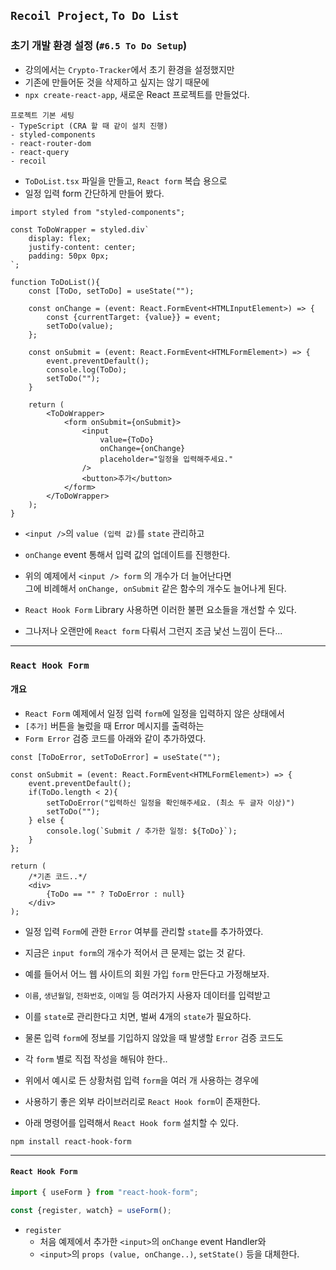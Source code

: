 
## `Recoil Project`, `To Do List`

### 초기 개발 환경 설정 (`#6.5 To Do Setup`)

- 강의에서는 `Crypto-Tracker`에서 초기 환경을 설정했지만
- 기존에 만들어둔 것을 삭제하고 싶지는 않기 때문에
- `npx create-react-app`, 새로운 React 프로젝트를 만들었다.

```
프로젝트 기본 세팅
- TypeScript (CRA 할 때 같이 설치 진행)
- styled-components
- react-router-dom
- react-query
- recoil
```

- `ToDoList.tsx` 파일을 만들고, `React form` 복습 용으로
- 일정 입력 form 간단하게 만들어 봤다.

``` tsx
import styled from "styled-components";

const ToDoWrapper = styled.div`
	display: flex;
	justify-content: center;
	padding: 50px 0px;
`;

function ToDoList(){
	const [ToDo, setToDo] = useState("");

	const onChange = (event: React.FormEvent<HTMLInputElement>) => {
		const {currentTarget: {value}} = event;
		setToDo(value);
	};

	const onSubmit = (event: React.FormEvent<HTMLFormElement>) => {
		event.preventDefault();
		console.log(ToDo);
		setToDo("");
	}
	
	return (
		<ToDoWrapper>
			<form onSubmit={onSubmit}>
				<input 
					value={ToDo} 
					onChange={onChange} 
					placeholder="일정을 입력해주세요."
				/>
				<button>추가</button>
			</form>
		</ToDoWrapper>
	);
}
```

- `<input />`의 `value (입력 값)`를 `state` 관리하고
- `onChange` event 통해서 입력 값의 업데이트를 진행한다.
- 위의 예제에서 `<input /> form` 의 개수가 더 늘어난다면 <br/>
	그에 비례해서 `onChange, onSubmit` 같은 함수의 개수도 늘어나게 된다.
- `React Hook Form` Library 사용하면 이러한 불편 요소들을 개선할 수 있다.

- 그나저나 오랜만에 `React form` 다뤄서 그런지 조금 낯선 느낌이 든다...

---

### `React Hook Form`

#### 개요

- `React Form` 예제에서 일정 입력 `form`에 일정을 입력하지 않은 상태에서
- `[추가]` 버튼을 눌렀을 때 Error 메시지를 출력하는
- `Form Error` 검증 코드를 아래와 같이 추가하였다.

``` tsx
const [ToDoError, setToDoError] = useState("");

const onSubmit = (event: React.FormEvent<HTMLFormElement>) => {
	event.preventDefault();
	if(ToDo.length < 2){
		setToDoError("입력하신 일정을 확인해주세요. (최소 두 글자 이상)")
		setToDo("");
	} else {
		console.log(`Submit / 추가한 일정: ${ToDo}`);
	}
};

return (
	/*기존 코드..*/
	<div>
		{ToDo == "" ? ToDoError : null}
	</div>
);
```

- 일정 입력 `Form`에 관한 `Error` 여부를 관리할 `state`를 추가하였다.
- 지금은 `input form`의 개수가 적어서 큰 문제는 없는 것 같다.

- 예를 들어서 어느 웹 사이트의 회원 가입 `form` 만든다고 가정해보자.
- `이름`, `생년월일`, `전화번호`, `이메일` 등 여러가지 사용자 데이터를 입력받고
- 이를 `state`로 관리한다고 치면, 벌써 4개의 `state`가 필요하다.

- 물론 입력 `form`에 정보를 기입하지 않았을 때 발생할 `Error` 검증 코드도
- 각 `form` 별로 직접 작성을 해둬야 한다..

- 위에서 예시로 든 상황처럼 입력 `form`을 여러 개 사용하는 경우에
- 사용하기 좋은 외부 라이브러리로 `React Hook form`이 존재한다.

- 아래 명령어를 입력해서 `React Hook form` 설치할 수 있다.

``` shell
npm install react-hook-form
```

---

#### `React Hook Form`

``` ts
import { useForm } from "react-hook-form";

const {register, watch} = useForm();
```

- `register`
	- 처음 예제에서 추가한 `<input>`의 `onChange` event Handler와
	- `<input>`의 `props (value, onChange..)`, `setState()` 등을 대체한다.
